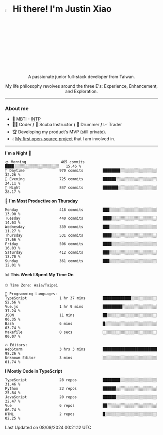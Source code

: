 # <img src="https://media.giphy.com/media/hvRJCLFzcasrR4ia7z/giphy.gif" width="5%">Hi there! I'm Justin Xiao
<p align="center">A passionate junior full-stack developer from Taiwan.  </p>
<p align="center">My life philosophy revolves around the three E's: Experience, Enhancement, and Exploration.</p>

---
### About me
- 👀 MBTI - [INTP](https://www.16personalities.com/intp-personality)
- 👨‍💻 Coder **/** 🤿 Scuba Instructor **/** 🥁 Drummer **/** 📈 Trader
- 🏆 Developing my product's MVP (still private).
- 💧 [My first open-source project](https://github.com/Game-as-a-Service/Game-Lobby-Web) that I am involved in.

---
<!--START_SECTION:waka-->
**I'm a Night 🦉** 

```text
🌞 Morning                465 commits         ████░░░░░░░░░░░░░░░░░░░░░   15.46 % 
🌆 Daytime                970 commits         ████████░░░░░░░░░░░░░░░░░   32.26 % 
🌃 Evening                725 commits         ██████░░░░░░░░░░░░░░░░░░░   24.11 % 
🌙 Night                  847 commits         ███████░░░░░░░░░░░░░░░░░░   28.17 % 
```
📅 **I'm Most Productive on Thursday** 

```text
Monday                   418 commits         ███░░░░░░░░░░░░░░░░░░░░░░   13.90 % 
Tuesday                  440 commits         ████░░░░░░░░░░░░░░░░░░░░░   14.63 % 
Wednesday                339 commits         ███░░░░░░░░░░░░░░░░░░░░░░   11.27 % 
Thursday                 531 commits         ████░░░░░░░░░░░░░░░░░░░░░   17.66 % 
Friday                   506 commits         ████░░░░░░░░░░░░░░░░░░░░░   16.83 % 
Saturday                 412 commits         ███░░░░░░░░░░░░░░░░░░░░░░   13.70 % 
Sunday                   361 commits         ███░░░░░░░░░░░░░░░░░░░░░░   12.01 % 
```


📊 **This Week I Spent My Time On** 

```text
🕑︎ Time Zone: Asia/Taipei

💬 Programming Languages: 
TypeScript               1 hr 37 mins        █████████████░░░░░░░░░░░░   52.56 % 
Vue.js                   1 hr 9 mins         █████████░░░░░░░░░░░░░░░░   37.24 % 
JSON                     11 mins             ██░░░░░░░░░░░░░░░░░░░░░░░   06.35 % 
Bash                     6 mins              █░░░░░░░░░░░░░░░░░░░░░░░░   03.74 % 
Makefile                 0 secs              ░░░░░░░░░░░░░░░░░░░░░░░░░   00.07 % 

🔥 Editors: 
WebStorm                 3 hrs 3 mins        █████████████████████████   98.26 % 
Unknown Editor           3 mins              ░░░░░░░░░░░░░░░░░░░░░░░░░   01.74 % 
```

**I Mostly Code in TypeScript** 

```text
TypeScript               28 repos            ████████░░░░░░░░░░░░░░░░░   31.46 % 
Python                   23 repos            ██████░░░░░░░░░░░░░░░░░░░   25.84 % 
JavaScript               20 repos            ██████░░░░░░░░░░░░░░░░░░░   22.47 % 
Vue                      6 repos             ██░░░░░░░░░░░░░░░░░░░░░░░   06.74 % 
HTML                     2 repos             █░░░░░░░░░░░░░░░░░░░░░░░░   02.25 % 
```




 Last Updated on 08/09/2024 00:21:12 UTC
<!--END_SECTION:waka-->
